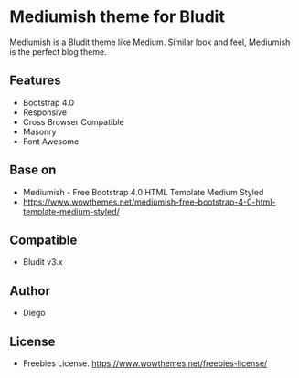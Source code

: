 # Mediumish theme for Bludit
Mediumish is a Bludit theme like Medium. Similar look and feel, Mediumish is the perfect blog theme.

## Features
- Bootstrap 4.0
- Responsive
- Cross Browser Compatible
- Masonry
- Font Awesome

## Base on
- Mediumish - Free Bootstrap 4.0 HTML Template Medium Styled
- https://www.wowthemes.net/mediumish-free-bootstrap-4-0-html-template-medium-styled/

## Compatible
- Bludit v3.x

## Author
- Diego

## License
- Freebies License. https://www.wowthemes.net/freebies-license/
